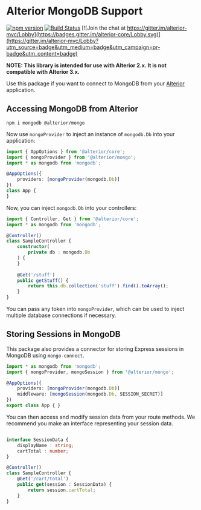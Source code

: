 # Alterior MongoDB Support
[![npm version](https://badge.fury.io/js/%40alterior%2Fmongo.svg)](https://badge.fury.io/js/%40alterior%2Fmongo)
[![Build Status](https://travis-ci.org/alterior-mvc/alterior-mongo.svg?branch=master)](https://travis-ci.org/alterior-mvc/alterior-mongo)
[![Join the chat at https://gitter.im/alterior-mvc/Lobby](https://badges.gitter.im/alterior-core/Lobby.svg)](https://gitter.im/alterior-mvc/Lobby?utm_source=badge&utm_medium=badge&utm_campaign=pr-badge&utm_content=badge)

**NOTE: This library is intended for use with Alterior 2.x. It is not 
compatible with Alterior 3.x.**

Use this package if you want to connect to MongoDB from your [Alterior](https://github.com/alterior-mvc/alterior-core) application.

## Accessing MongoDB from Alterior 

```
npm i mongodb @alterior/mongo
```

Now use `mongoProvider` to inject an instance of `mongodb.Db` into your application:

```typescript
import { AppOptions } from '@alterior/core';
import { mongoProvider } from '@alterior/mongo';
import * as mongodb from 'mongodb';

@AppOptions({
    providers: [mongoProvider(mongodb.Db)]
})
class App { 
}
```

Now, you can inject `mongodb.Db` into your controllers:

```typescript
import { Controller, Get } from '@alterior/core';
import * as mongodb from 'mongodb';

@Controller()
class SampleController {
    constructor(
        private db : mongodb.Db
    ) {
    }
    
    @Get('/stuff')
    public getStuff() {
        return this.db.collection('stuff').find().toArray();
    }
}
```

You can pass any token into `mongoProvider`, which can be used to inject multiple database connections if necessary.

## Storing Sessions in MongoDB

This package also provides a connector for storing Express sessions in MongoDB using `mongo-connect`.

```typescript
import * as mongodb from 'mongodb';
import { mongoProvider, mongoSession } from '@alterior/mongo';

@AppOptions({
	providers: [mongoProvider(mongodb.Db)]
	middleware: [mongoSession(mongodb.Db, SESSION_SECRET)]
})
export class App { }
```

You can then access and modify session data from your route methods. We recommend you make an interface representing your session data.

```typescript

interface SessionData {
	displayName : string;
	cartTotal : number;
}

@Controller()
class SampleController {
	@Get('/cart/total') 
	public get(session : SessionData) {
		return session.cartTotal;
	} 
}
```